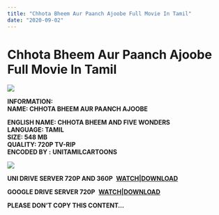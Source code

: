 ```yaml
---
title: "Chhota Bheem Aur Paanch Ajoobe Full Movie In Tamil"
date: "2020-09-02"
---
```


# Chhota Bheem Aur Paanch Ajoobe Full Movie In Tamil

[![](https://1.bp.blogspot.com/-n8CnkkXQoKY/X0KJyyjiI3I/AAAAAAAACj8/snrVW2hfBZIHyHibtJLXAK_Uy3uf4GW-QCLcBGAsYHQ/w400-h224/Chhota{c48f4630022c0d57354920639953d21a0626fbbe35cb91b826b45669a52e752e}2BBheem{c48f4630022c0d57354920639953d21a0626fbbe35cb91b826b45669a52e752e}2BPaanch{c48f4630022c0d57354920639953d21a0626fbbe35cb91b826b45669a52e752e}2BAjoobe.jpg)](https://1.bp.blogspot.com/-n8CnkkXQoKY/X0KJyyjiI3I/AAAAAAAACj8/snrVW2hfBZIHyHibtJLXAK_Uy3uf4GW-QCLcBGAsYHQ/s1623/Chhota{c48f4630022c0d57354920639953d21a0626fbbe35cb91b826b45669a52e752e}2BBheem{c48f4630022c0d57354920639953d21a0626fbbe35cb91b826b45669a52e752e}2BPaanch{c48f4630022c0d57354920639953d21a0626fbbe35cb91b826b45669a52e752e}2BAjoobe.jpg)

**INFORMATION:  
NAME: CHHOTA BHEEM AUR PAANCH AJOOBE**

**ENGLISH NAME: CHHOTA BHEEM AND FIVE WONDERS  
LANGUAGE: TAMIL  
SIZE: 548 MB  
QUALITY: 720P TV-RIP  
ENCODED BY :** **UNITAMILCARTOONS**

[![](https://1.bp.blogspot.com/-T_ph8i87jSU/X0KKFEglbcI/AAAAAAAACkE/GGumy1K6OmoyfoeeRN5yC2xQ3uWvChIRgCLcBGAsYHQ/w400-h300/hqdefault.jpg)](https://1.bp.blogspot.com/-T_ph8i87jSU/X0KKFEglbcI/AAAAAAAACkE/GGumy1K6OmoyfoeeRN5yC2xQ3uWvChIRgCLcBGAsYHQ/s480/hqdefault.jpg)

**UNI DRIVE SERVER 720P AND 360P**  **[WATCH](https://gplinks.co/vAkes)|[DOWNLOAD](https://gplinks.co/eq34)**

**GOOGLE DRIVE SERVER 720P**  **[WATCH|DOWNLOAD](https://gplinks.co/mkrY9)**

**PLEASE DON’T COPY THIS CONTENT…**
